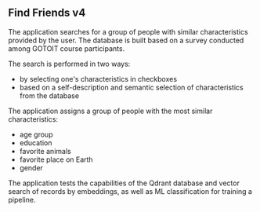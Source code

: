 ## Find Friends v4

The application searches for a group of people with similar characteristics provided by the user. The database is built based on a survey conducted among GOTOIT course participants.

The search is performed in two ways:
* by selecting one's characteristics in checkboxes
* based on a self-description and semantic selection of characteristics from the database

The application assigns a group of people with the most similar characteristics:
* age group
* education
* favorite animals
* favorite place on Earth
* gender

The application tests the capabilities of the Qdrant database and vector search of records by embeddings, as well as ML classification for training a pipeline.
